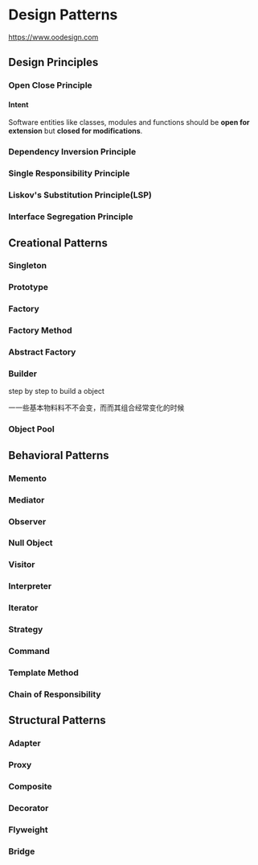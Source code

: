 # Design Patterns



https://www.oodesign.com



## Design Principles



### Open Close Principle

#### Intent

Software entities like classes, modules and functions should be **open for extension** but **closed for modifications**.





### Dependency Inversion Principle



### Single Responsibility Principle



### Liskov's Substitution Principle(LSP)



### Interface Segregation Principle



## Creational Patterns



### Singleton



### Prototype



### Factory



### Factory Method



### Abstract Factory



### Builder

step by step to build a object

⼀一些基本物料料不不会变，⽽而其组合经常变化的时候



### Object Pool




## Behavioral Patterns



### Memento



### Mediator



### Observer



### Null Object



### Visitor



### Interpreter



### Iterator



### Strategy



### Command



### Template Method





### Chain of Responsibility



## Structural Patterns


### Adapter 



### Proxy



### Composite



### Decorator



### Flyweight



### Bridge





